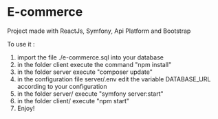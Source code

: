 # E-commerce

Project made with ReactJs, Symfony, Api Platform and Bootstrap

To use it :
1. import the file ./e-commerce.sql into your database
2. in the folder client execute the command "npm install"
3. in the folder server execute "composer update"
4. in the configuration file server/.env edit the variable DATABASE_URL according to your configuration
5. in the folder server/ execute "symfony server:start"
6.  in the folder client/ execute "npm start"
7. Enjoy!
